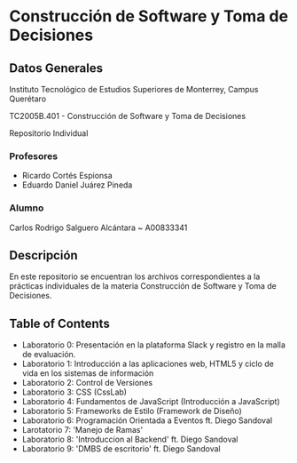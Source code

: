 # Construcción de Software y Toma de Decisiones

## Datos Generales

Instituto Tecnológico de Estudios Superiores de Monterrey, Campus Querétaro

TC2005B.401 - Construcción de Software y Toma de Decisiones

Repositorio Individual

### Profesores

- Ricardo Cortés Espionsa
- Eduardo Daniel Juárez Pineda

### Alumno

Carlos Rodrigo Salguero Alcántara ~ A00833341

## Descripción

En este repositorio se encuentran los archivos correspondientes a la prácticas individuales de la 
materia Construcción de Software y Toma de Decisiones.

## Table of Contents

- Laboratorio 0: Presentación en la plataforma Slack y registro en la malla de evaluación.
- Laboratorio 1: Introducción a las aplicaciones web, HTML5 y ciclo de vida en los sistemas de información
- Laboratorio 2: Control de Versiones
- Laboratorio 3: CSS (CssLab)
- Laboratorio 4: Fundamentos de JavaScript (Introducción a JavaScript)
- Laboratorio 5: Frameworks de Estilo (Framework de Diseño)
- Laboratorio 6: Programación Orientada a Eventos ft. Diego Sandoval
- Larotatorio 7: 'Manejo de Ramas'
- Laboratorio 8: 'Introduccion al Backend' ft. Diego Sandoval
- Laboratorio 9: 'DMBS de escritorio' ft. Diego Sandoval
